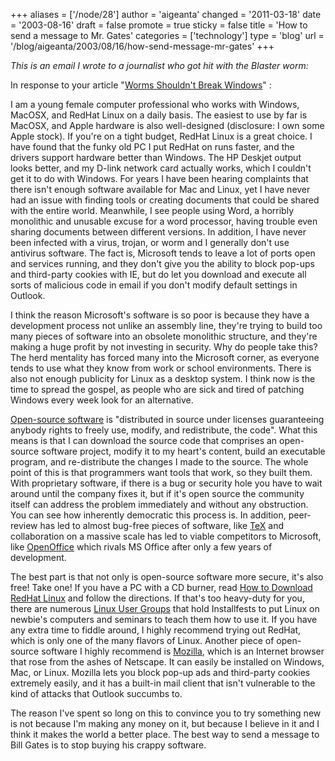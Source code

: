 +++
aliases = ['/node/28']
author = 'aigeanta'
changed = '2011-03-18'
date = '2003-08-16'
draft = false
promote = true
sticky = false
title = 'How to send a message to Mr. Gates'
categories = ['technology']
type = 'blog'
url = '/blog/aigeanta/2003/08/16/how-send-message-mr-gates'
+++
<p><em>This is an email I wrote to a journalist who got hit with the Blaster worm:</em></p><p>In response to your article "<a href="http://www.washingtonpost.com/wp-dyn/articles/A54937-2003Aug13.html">Worms Shouldn't Break Windows</a>" :</p>
<p>I am a young female computer professional who works with Windows, MacOSX, and RedHat Linux on a daily basis. The easiest to use by far is MacOSX, and Apple hardware is also well-designed (disclosure: I own some Apple stock). If you're on a tight budget, RedHat Linux is a great choice. I have found that the funky old PC I put RedHat on runs faster, and the drivers support hardware better than Windows. The HP Deskjet output looks better, and my D-link network card actually works, which I couldn't get it to do with Windows. For years I have been hearing complaints that there isn't enough software available for Mac and Linux, yet I have never had an issue with finding tools or creating documents that could be shared with the entire world. Meanwhile, I see people using Word, a horribly monolithic and unusable excuse for a word processor, having trouble even sharing documents between different versions. In addition, I have never been infected with a virus, trojan, or worm and I generally don't use antivirus software. The fact is, Microsoft tends to leave a lot of ports open and services running, and they don't give you the ability to block pop-ups and third-party cookies with IE, but do let you download and execute all sorts of malicious code in email if you don't modify default settings in Outlook.</p><p>I think the reason Microsoft's software is so poor is because they have a development process not unlike an assembly line, they're trying to build too many pieces of software into an obsolete monolithic structure, and they're making a huge profit by not investing in security. Why do people take this? The herd mentality has forced many into the Microsoft corner, as everyone tends to use what they know from work or school environments. There is also not enough publicity for Linux as a desktop system. I think now is the time to spread the gospel, as people who are sick and tired of patching Windows every week look for an alternative.</p><p><a href="http://www.catb.org/~esr/jargon/html/O/open-source.html">Open-source software</a> is "distributed in source under licenses guaranteeing anybody rights to freely use, modify, and redistribute, the code". What this means is that I can download the source code that comprises an open-source software project, modify it to my heart's content, build an executable program, and re-distribute the changes I made to the source. The whole point of this is that programmers want tools that work, so they built them. With proprietary software, if there is a bug or security hole you have to wait around until the company fixes it, but if it's open source the community itself can address the problem immediately and without any obstruction. You can see how inherently democratic this process is. In addition, peer-review has led to almost bug-free pieces of software, like <a href="http://truetex.com/knuthchk.htm">TeX</a> and collaboration on a massive scale has led to viable competitors to Microsoft, like <a href="http://www.openoffice.org">OpenOffice</a> which rivals MS Office after only a few years of development.</p><p>The best part is that not only is open-source software more secure, it's also free! Take one! If you have a PC with a CD burner, read <a href="http://www.redhat.com/download/howto_download.html">How to Download RedHat Linux</a> and follow the directions. If that's too heavy-duty for you, there are numerous <a href="http://www.linux.org/groups/usa/">Linux User Groups</a> that hold Installfests to put Linux on newbie's computers and seminars to teach them how to use it. If you have any extra time to fiddle around, I highly recommend trying out RedHat, which is only one of the many flavors of Linux. Another piece of open-source software I highly recommend is <a href="http://www.mozilla.org">Mozilla</a>, which is an Internet browser that rose from the ashes of Netscape. It can easily be installed on Windows, Mac, or Linux. Mozilla lets you block pop-up ads and third-party cookies extremely easily, and it has a built-in mail client that isn't vulnerable to the kind of attacks that Outlook succumbs to.</p><p>The reason I've spent so long on this to convince you to try something new is not because I'm making any money on it, but because I believe in it and I think it makes the world a better place. The best way to send a message to Bill Gates is to stop buying his crappy software.
